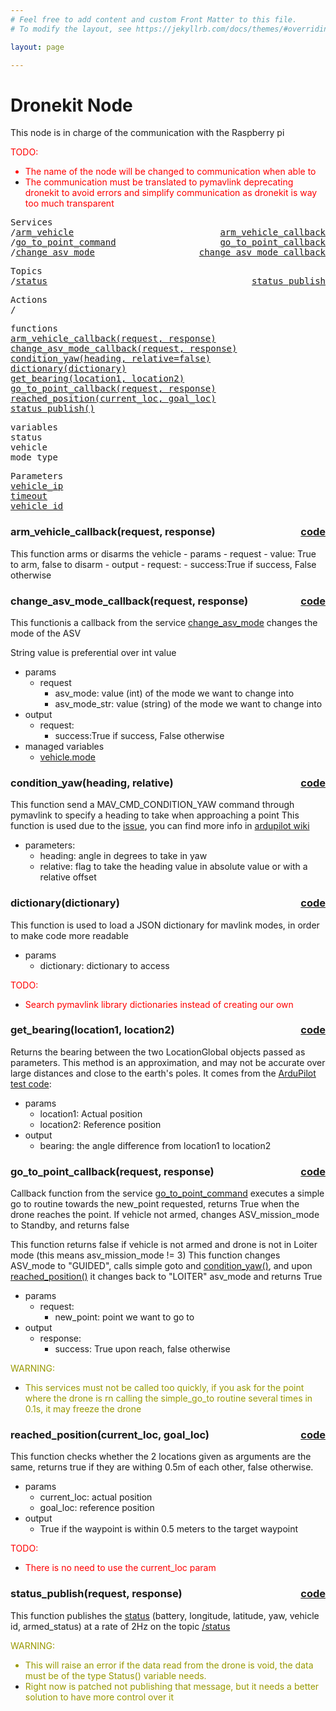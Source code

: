 ```yaml
---
# Feel free to add content and custom Front Matter to this file.
# To modify the layout, see https://jekyllrb.com/docs/themes/#overriding-theme-defaults

layout: page

---
```

<H1>Dronekit Node</H1> 

This node is in charge of the communication with the Raspberry pi


<FONT COLOR="#ff0000"> TODO:<br>
- The name of the node will be changed to communication when able to<br>
- The communication must be translated to pymavlink deprecating dronekit to avoid errors and simplify communication as dronekit is way too much transparent</FONT>

<pre>
Services
/<a href="./services/arm_vehicle.html">arm_vehicle</a>  <a href="#arm_vehicle_callback" style="float:right;text-align:right;">arm_vehicle_callback</a>
/<a href="./services/go_to_point_command.html">go_to_point_command</a> <a href="#go_to_point_callback" style="float:right;text-align:right;">go_to_point_callback</a>
/<a href="./services/change_asv_mode.html">change_asv_mode</a> <a href="#change_asv_mode_callback" style="float:right;text-align:right;">change_asv_mode_callback</a>
</pre>

<pre>
Topics
/<a href="./topics/status.html">status</a>  <a href="#status_publish" style="float:right;text-align:right;">status_publish</a>
</pre>

<pre>
Actions
/
</pre>

<pre>
functions
<a href="#arm_vehicle_callback">arm_vehicle_callback(request, response)</a>
<a href="#change_asv_mode_callback">change_asv_mode_callback(request, response)</a>
<a href="#condition_yaw">condition_yaw(heading, relative=false)</a>
<a href="#dictionary">dictionary(dictionary)</a>
<a href="#get_bearing">get_bearing(location1, location2)</a>
<a href="#go_to_point_callback">go_to_point_callback(request, response)</a>
<a href="#reached_position">reached_position(current_loc, goal_loc)</a>
<a href="#status_publish">status_publish()</a>
</pre>


<pre>
variables
<a id="self.status">status</a>
<a id="self.vehicle">vehicle</a>
<a id="self.mode_type">mode_type</a>
</pre>

<pre>
Parameters
<a href="./parameters/vehicle_ip.html">vehicle_ip</a>
<a href="./parameters/timeout.html">timeout</a>
<a href="./parameters/vehicle_id.html">vehicle_id</a>
</pre>


<!-- %%%%%%%%%%%%%%%%%%%%%%%%% START OF FUNCTION DEFINITIONS AREA %%%%%%%%%%%%%%%%%%%%%%%%%% -->

<!-- %%%%%%%%%%%%%%%%%%%%%%%%%%%%%%%%%% ARM VEHICLE CALLBACK %%%%%%%%%%%%%%%%%%%%%%%%%%%%%%%%%%%%% -->

<H3>arm_vehicle_callback(request, response) <a href="https://github.com/AloePacci/ASV_Loyola_US/blob/1265f7548ce48155cd95fefedaae14bf958d1361/src/asv_loyola_us/asv_loyola_us/dronekit_node.py#L79" style="float:right;text-align:right;">code</a></H3>
<a id="arm_vehicle_callback"></a>
This function arms or disarms the vehicle
- params
  - request
    - value: True to arm, false to disarm
- output
  - request:
    - success:True if success, False otherwise



<!-- %%%%%%%%%%%%%%%%%%%%%%%%%%%%%%%%%% CHANGE ASV MODE CALLBACK %%%%%%%%%%%%%%%%%%%%%%%%%%%%%%%%%%%%% -->

<H3>change_asv_mode_callback(request, response) <a href="https://github.com/AloePacci/ASV_Loyola_US/blob/1265f7548ce48155cd95fefedaae14bf958d1361/src/asv_loyola_us/asv_loyola_us/dronekit_node.py#L193" style="float:right;text-align:right;">code</a></H3>
<a id="change_asv_mode_callback"></a>


This functionis a callback from the service [change_asv_mode](./404) changes the mode of the ASV

String value is preferential over int value

- params
  - request
    - asv_mode: value (int) of the mode we want to change into
    - asv_mode_str: value (string) of the mode we want to change into
- output
  - request:
    - success:True if success, False otherwise
- managed variables
  - <a href="#self.vehicle.mode">vehicle.mode</a>

<!-- %%%%%%%%%%%%%%%%%%%%%%%%%%%%%%%%%% CONDITION YAW %%%%%%%%%%%%%%%%%%%%%%%%%%%%%%%%%%%%% -->

<H3>condition_yaw(heading, relative) <a href="https://github.com/AloePacci/ASV_Loyola_US/blob/1265f7548ce48155cd95fefedaae14bf958d1361/src/asv_loyola_us/asv_loyola_us/dronekit_node.py#L137" style="float:right;text-align:right;">code</a></H3>
<a id="condition_yaw"></a>

This function send a MAV_CMD_CONDITION_YAW command through pymavlink to specify a heading to take when approaching a point
This function is used due to the [issue](https://github.com/diydrones/ardupilot/issues/2427), you can find more info in [ardupilot wiki](http://copter.ardupilot.com/wiki/common-mavlink-mission-command-messages-mav_cmd/#mav_cmd_condition_yaw)

- parameters:
  - heading: angle in degrees to take in yaw
  - relative: flag to take the heading value in absolute value or with a relative offset

<!-- %%%%%%%%%%%%%%%%%%%%%%%%%%%%%%%%%% DICTIONARY %%%%%%%%%%%%%%%%%%%%%%%%%%%%%%%%%%%%% -->

<H3>dictionary(dictionary) <a href="https://github.com/AloePacci/ASV_Loyola_US/blob/1265f7548ce48155cd95fefedaae14bf958d1361/src/asv_loyola_us/asv_loyola_us/dronekit_node.py#L256" style="float:right;text-align:right;">code</a></H3>
<a id="dictionary"></a>

This function is used to load a JSON dictionary for mavlink modes, in order to make code more readable

- params
  - dictionary: dictionary to access

<FONT COLOR="#ff0000"> TODO:<br>
- Search pymavlink library dictionaries instead of creating our own</FONT>


<!-- %%%%%%%%%%%%%%%%%%%%%%%%%%%%%%%%%% GET BEARING %%%%%%%%%%%%%%%%%%%%%%%%%%%%%%%%%%%%% -->

<H3>get_bearing(location1, location2) <a href="https://github.com/AloePacci/ASV_Loyola_US/blob/1265f7548ce48155cd95fefedaae14bf958d1361/src/asv_loyola_us/asv_loyola_us/dronekit_node.py#L117" style="float:right;text-align:right;">code</a></H3>
<a id="get_bearing"></a>

Returns the bearing between the two LocationGlobal objects passed as parameters.
This method is an approximation, and may not be accurate over large distances and close to the earth's poles. It comes from the [ArduPilot test code](https://github.com/diydrones/ardupilot/blob/master/Tools/autotest/common.py`):

- params
  - location1: Actual position
  - location2: Reference position
- output
  - bearing: the angle difference from location1 to location2

<!-- %%%%%%%%%%%%%%%%%%%%%%%%%%%%%%%%%% GO TO POINT CALLBACK %%%%%%%%%%%%%%%%%%%%%%%%%%%%%%%%%%%%% -->

<H3>go_to_point_callback(request, response) <a href="    def go_to_point_callback(self, request, response):" style="float:right;text-align:right;">code</a></H3>
<a id="go_to_point_callback"></a>

Callback function from the service [go_to_point_command](./404) 
executes a simple go to routine towards the new_point requested, returns True when the drone reaches the point.
If vehicle not armed, changes ASV_mission_mode to Standby, and returns false

This function returns false if vehicle is not armed and drone is not in Loiter mode (this means asv_mission_mode != 3)
This function changes ASV_mode to "GUIDED", calls simple goto and <a href="#condition_yaw">condition_yaw()</a>, and upon <a href="#reached_position">reached_position()</a> it changes back to "LOITER" asv_mode and returns True

- params
  - request:
    - new_point: point we want to go to
- output
  - response:
    - success: True upon reach, false otherwise

<FONT COLOR="#999900"> WARNING:<br>
- This services must not be called too quickly, if you ask for the point where the drone is rn calling the simple_go_to routine several times in 0.1s, it may freeze the drone</FONT>


<!-- %%%%%%%%%%%%%%%%%%%%%%%%%%%%%%%%%% REACHED POSITION %%%%%%%%%%%%%%%%%%%%%%%%%%%%%%%%%%%%% -->
<H3>reached_position(current_loc, goal_loc) <a href="https://github.com/AloePacci/ASV_Loyola_US/blob/1265f7548ce48155cd95fefedaae14bf958d1361/src/asv_loyola_us/asv_loyola_us/dronekit_node.py#L165" style="float:right;text-align:right;">code</a></H3>
<a id="reached_position"></a>
This function checks whether the 2 locations given as arguments are the same, returns true if they are withing 0.5m of each other, false otherwise.

- params
  - current_loc: actual position
  - goal_loc: reference position
- output
  - True if the waypoint is within 0.5 meters to the target waypoint
  

<FONT COLOR="#ff0000"> TODO:<br>
- There is no need to use the current_loc param</FONT>

<!-- %%%%%%%%%%%%%%%%%%%%%%%%%%%%%%%%%% STATUS PUBLISH %%%%%%%%%%%%%%%%%%%%%%%%%%%%%%%%%%%%% -->

<H3>status_publish(request, response) <a href="https://github.com/AloePacci/ASV_Loyola_US/blob/1265f7548ce48155cd95fefedaae14bf958d1361/src/asv_loyola_us/asv_loyola_us/dronekit_node.py#L102" style="float:right;text-align:right;">code</a></H3>
<a id="status_publish"></a>

This function publishes the [status](./404) (battery, longitude, latitude, yaw, vehicle id, armed_status) at a rate of 2Hz on the topic [/status](./404)

<FONT COLOR="#999900"> WARNING:<br>
- This will raise an error if the data read from the drone is void, the data must be of the type Status() variable needs.<br>
- Right now is patched not publishing that message, but it needs a better solution to have more control over it</FONT>


<!-- %%%%%%%%%%%%%%%%%%%%%%%%%%%%%%%%%%%%%%%%%%%%%%%%%%%%%%%%%%%%%%%%%%%%%%% -->


